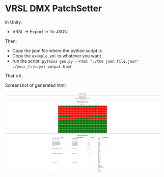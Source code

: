 # VRSL DMX PatchSetter

In Unity:
- VRSL -> Export -> To JSON

Then:
- Copy the json file where the python script is
- Copy the `example.yml` to whatever you want
- run the script: `python3 gen.py --html "./the json file.json" ./your_file.yml output.html`

That's it.

Screenshot of generated html:

![screenshot](./screenshot.png)